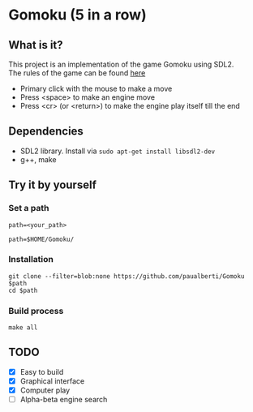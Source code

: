 # Gomoku (5 in a row)

## What is it?

This project is an implementation of the game Gomoku using SDL2.<br>
The rules of the game can be found [here](https://en.wikipedia.org/wiki/Gomoku)

* Primary click with the mouse to make a move
* Press \<space\> to make an engine move
* Press \<cr\> (or \<return\>) to make the engine play itself till the end

## Dependencies

* SDL2 library. Install via `sudo apt-get install libsdl2-dev`
* g++, make

## Try it by yourself

### Set a path

```
path=<your_path>
```

```
path=$HOME/Gomoku/
```

### Installation

```
git clone --filter=blob:none https://github.com/paualberti/Gomoku $path
cd $path
```

### Build process

```
make all
```

## TODO

* [x] Easy to build
* [x] Graphical interface
* [x] Computer play
* [ ] Alpha-beta engine search
